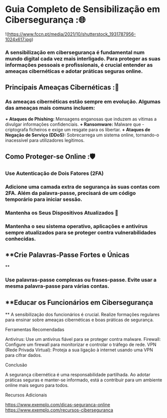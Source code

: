 # Guia Completo de Sensibilização em Cibersegurança :🌐

!(https://www.fccn.pt/media/2021/10/shutterstock_1931787956-1024x617.jpg)

### A sensibilização em cibersegurança é fundamental num mundo digital cada vez mais interligado. Para proteger as suas informações pessoais e profissionais, é crucial entender as ameaças cibernéticas e adotar práticas seguras online.

## **Principais Ameaças Cibernéticas** :🐛

### As ameaças cibernéticas estão sempre em evolução. Algumas das ameaças mais comuns incluem:

**+ Ataques de Phishing:** Mensagens enganosas que induzem as vítimas a divulgar informações confidenciais. 
**+ Ransomware:** Malware que -criptografa ficheiros e exige um resgate para os libertar.
**+ Ataques de Negação de Serviço (DDoS):** Sobrecarrega um sistema online, tornando-o inacessível para utilizadores legítimos.

## Como Proteger-se Online :🛡️

### **Use Autenticação de Dois Fatores (2FA)**

### Adicione uma camada extra de segurança às suas contas com 2FA. Além da palavra-passe, precisará de um código temporário para iniciar sessão.

### **Mantenha os Seus Dispositivos Atualizados** 📱

### Mantenha o seu sistema operativo, aplicações e antivírus sempre atualizados para se proteger contra vulnerabilidades conhecidas.

## **Crie Palavras-Passe Fortes e Únicas
**
### Use palavras-passe complexas ou frases-passe. Evite usar a mesma palavra-passe para várias contas.

## **Educar os Funcionários em Cibersegurança
**
A sensibilização dos funcionários é crucial. Realize formações regulares para ensinar sobre ameaças cibernéticas e boas práticas de segurança.

Ferramentas Recomendadas

Antivírus: Use um antivírus fiável para se proteger contra malware. Firewall: Configure um firewall para monitorizar e controlar o tráfego de rede. VPN (Rede Privada Virtual): Proteja a sua ligação à internet usando uma VPN para cifrar dados.

Conclusão

A segurança cibernética é uma responsabilidade partilhada. Ao adotar práticas seguras e manter-se informado, está a contribuir para um ambiente online mais seguro para todos.

Recursos Adicionais

https://www.exemplo.com/dicas-seguranca-online
https://www.exemplo.com/recursos-ciberseguranca

